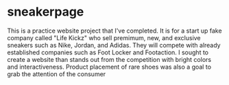 # sneakerpage

This is a practice website project that I've completed. It is for a start up fake company called "Life Kickz"
who sell premimum, new, and exclusive sneakers such as Nike, Jordan, and Adidas. They will compete with already
established companies such as Foot Locker and Footaction. I sought to create a website than stands out from the 
competition with bright colors and interactiveness. Product placement of rare shoes was also a goal to grab the
attention of the consumer
